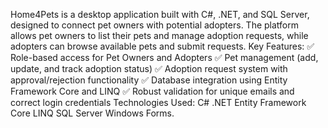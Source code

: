 Home4Pets is a desktop application built with C#, .NET, and SQL Server, designed to connect pet owners with potential adopters. The platform allows pet owners to list their pets and manage adoption requests, while adopters can browse available pets and submit requests.
Key Features:
✅ Role-based access for Pet Owners and Adopters
✅ Pet management (add, update, and track adoption status)
✅ Adoption request system with approval/rejection functionality
✅ Database integration using Entity Framework Core and LINQ
✅ Robust validation for unique emails and correct login credentials
Technologies Used:
C#
.NET
Entity Framework Core
LINQ
SQL Server
Windows Forms.

